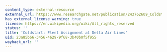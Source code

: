```yaml
---
content_type: external-resource
external_url: https://www.researchgate.net/publication/243762609_Coldstart_Fleet_Assignment_at_Delta_Air_Lines
has_external_license_warning: true
license: https://en.wikipedia.org/wiki/All_rights_reserved
status: ''
title: 'Coldstart: Fleet Assignment at Delta Air Lines'
uid: 23a85b66-3456-4629-9f68-3b40b0f5f955
wayback_url: ''
---
```

